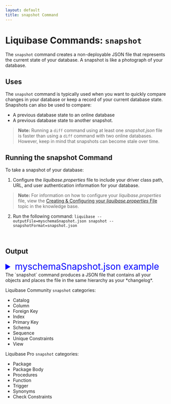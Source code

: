 ```yaml
---
layout: default
title: snapshot Command
---
```


# Liquibase Commands: `snapshot`
The `snapshot` command creates a non-deployable JSON file that represents the current state of your database. A snapshot is like a photograph of your database.

## Uses
The `snapshot` command is typically used when you want to quickly compare changes in your database or keep a record of your current database state. Snapshots can also be used to compare:
+ A previous database state to an online database
+ A previous database state to another snapshot.
> **Note:** Running a `diff` command using at least one *snapshot.json* file is faster than using a `diff` command with two online databases. However, keep in mind that snapshots can become stale over time.

## Running the snapshot Command
To take a snapshot of your database:
1.	Configure the *liquibase.properties* file to include your driver class path, URL, and user authentication information for your database.
> **Note:** For information on how to configure your *liquibase.properties* file, view the [Creating & Configuring your *liquibase.properties* File](config_properties.html) topic in the knowledge base.
2.	Run the following command: `liquibase --outputFile=myschemaSnapshot.json snapshot --snapshotFormat=snapshot.json`

 
## Output
<details>
<summary style="font-size:200%;color:blue;">myschemaSnapshot.json example</summary>
<br>
{% highlight xml %}
Liquibase Pro 3.8.2 by Datical licensed to Liquibase Pro Customer
{
  "snapshot": {
    "created": "2019-10-23T16:10:40.306",
    "database": {
      "productVersion": "Oracle Database 11g Enterprise Edition Release 11.2.0.1.0 - 64bit Production\nWith the Partitioning option",
      "shortName": "oracle",
      "majorVersion": "11",
      "minorVersion": "2",
      "user": "MYSCHEMA",
      "productName": "Oracle",
      "url": "jdbc:oracle:thin:@localhost:1521:ORCL"
    },
    "objects": {
      "com.datical.liquibase.ext.appdba.synonym.Synonym": [
        {
          "synonym": {
            "name": "PRIVATETABLESYN",
            "objectName": "PRIMARY_TABLE",
            "objectSchema": "liquibase.structure.core.Schema#b689101",
            "private": true,
            "schema": "liquibase.structure.core.Schema#b689101",
            "snapshotId": "b689152"
          }
        }]
      ,
      "liquibase.structure.core.Catalog": [
        {
          "catalog": {
            "default": true,
            "name": "MYSCHEMA",
            "snapshotId": "b689100"
          }
        }]
      ,
      "liquibase.structure.core.Column": [
        {
          "column": {
            "defaultValue": "1!{java.math.BigDecimal}",
            "name": "ACTIVE",
            "nullable": true,
            "order": "3!{java.lang.Integer}",
            "relation": "liquibase.structure.core.Table#b689129",
            "snapshotId": "b689133",
            "type": {
              "columnSize": "1!{java.lang.Integer}",
              "dataTypeId": "3!{java.lang.Integer}",
              "decimalDigits": "0!{java.lang.Integer}",
              "typeName": "NUMBER"
            }
          }
        },
        {
          "column": {
            "defaultValue": "1!{java.math.BigDecimal}",
            "name": "ACTIVE",
            "nullable": true,
            "order": "3!{java.lang.Integer}",
            "relation": "liquibase.structure.core.Table#b689123",
            "snapshotId": "b689127",
            "type": {
              "columnSize": "1!{java.lang.Integer}",
              "dataTypeId": "3!{java.lang.Integer}",
              "decimalDigits": "0!{java.lang.Integer}",
              "typeName": "NUMBER"
            }
          }
        },
        {
          "column": {
            "defaultValue": "1!{java.math.BigDecimal}",
            "name": "ACTIVE",
            "nullable": true,
            "order": "3!{java.lang.Integer}",
            "relation": "liquibase.structure.core.Table#b689102",
            "snapshotId": "b689106",
            "type": {
              "columnSize": "1!{java.lang.Integer}",
              "dataTypeId": "3!{java.lang.Integer}",
              "decimalDigits": "0!{java.lang.Integer}",
              "typeName": "NUMBER"
            }
          }
        },
        {
          "column": {
            "defaultValue": "1!{java.math.BigDecimal}",
            "name": "ACTIVE",
            "nullable": true,
            "order": "3!{java.lang.Integer}",
            "relation": "liquibase.structure.core.Table#b689142",
            "snapshotId": "b689146",
            "type": {
              "columnSize": "1!{java.lang.Integer}",
              "dataTypeId": "3!{java.lang.Integer}",
              "decimalDigits": "0!{java.lang.Integer}",
              "typeName": "NUMBER"
            }
          }
        },
        {
          "column": {
            "name": "ACTIVE",
            "nullable": true,
            "order": "3!{java.lang.Integer}",
            "relation": "liquibase.structure.core.View#b689148",
            "snapshotId": "b689151",
            "type": {
              "columnSize": "1!{java.lang.Integer}",
              "dataTypeId": "3!{java.lang.Integer}",
              "decimalDigits": "0!{java.lang.Integer}",
              "typeName": "NUMBER"
            }
          }
        },
        {
          "column": {
            "name": "AUTHOR",
            "nullable": false,
            "order": "2!{java.lang.Integer}",
            "relation": "liquibase.structure.core.Table#b689108",
            "snapshotId": "b689110",
            "type": {
              "columnSize": "255!{java.lang.Integer}",
              "columnSizeUnit": "BYTE!{liquibase.structure.core.DataType$ColumnSizeUnit}",
              "dataTypeId": "12!{java.lang.Integer}",
              "typeName": "VARCHAR"
            }
          }
        },
        {
          "column": {
            "name": "COMMENTS",
            "nullable": true,
            "order": "9!{java.lang.Integer}",
            "relation": "liquibase.structure.core.Table#b689108",
            "snapshotId": "b689117",
            "type": {
              "columnSize": "255!{java.lang.Integer}",
              "columnSizeUnit": "BYTE!{liquibase.structure.core.DataType$ColumnSizeUnit}",
              "dataTypeId": "12!{java.lang.Integer}",
              "typeName": "VARCHAR"
            }
          }
        },
        {
          "column": {
            "name": "CONTEXTS",
            "nullable": true,
            "order": "12!{java.lang.Integer}",
            "relation": "liquibase.structure.core.Table#b689108",
            "snapshotId": "b689120",
            "type": {
              "columnSize": "255!{java.lang.Integer}",
              "columnSizeUnit": "BYTE!{liquibase.structure.core.DataType$ColumnSizeUnit}",
              "dataTypeId": "12!{java.lang.Integer}",
              "typeName": "VARCHAR"
            }
          }
        },
        {
          "column": {
            "name": "DATEEXECUTED",
            "nullable": false,
            "order": "4!{java.lang.Integer}",
            "relation": "liquibase.structure.core.Table#b689108",
            "snapshotId": "b689112",
            "type": {
              "columnSize": "11!{java.lang.Integer}",
              "dataTypeId": "93!{java.lang.Integer}",
              "typeName": "TIMESTAMP(6)"
            }
          }
        },
        {
          "column": {
            "name": "DEPLOYMENT_ID",
            "nullable": true,
            "order": "14!{java.lang.Integer}",
            "relation": "liquibase.structure.core.Table#b689108",
            "snapshotId": "b689122",
            "type": {
              "columnSize": "10!{java.lang.Integer}",
              "columnSizeUnit": "BYTE!{liquibase.structure.core.DataType$ColumnSizeUnit}",
              "dataTypeId": "12!{java.lang.Integer}",
              "typeName": "VARCHAR"
            }
          }
        },
        {
          "column": {
            "name": "DESCRIPTION",
            "nullable": true,
            "order": "8!{java.lang.Integer}",
            "relation": "liquibase.structure.core.Table#b689108",
            "snapshotId": "b689116",
            "type": {
              "columnSize": "255!{java.lang.Integer}",
              "columnSizeUnit": "BYTE!{liquibase.structure.core.DataType$ColumnSizeUnit}",
              "dataTypeId": "12!{java.lang.Integer}",
              "typeName": "VARCHAR"
            }
          }
        },
        {
          "column": {
            "name": "EXECTYPE",
            "nullable": false,
            "order": "6!{java.lang.Integer}",
            "relation": "liquibase.structure.core.Table#b689108",
            "snapshotId": "b689114",
            "type": {
              "columnSize": "10!{java.lang.Integer}",
              "columnSizeUnit": "BYTE!{liquibase.structure.core.DataType$ColumnSizeUnit}",
              "dataTypeId": "12!{java.lang.Integer}",
              "typeName": "VARCHAR"
            }
          }
        },
        {
          "column": {
            "name": "FILENAME",
            "nullable": false,
            "order": "3!{java.lang.Integer}",
            "relation": "liquibase.structure.core.Table#b689108",
            "snapshotId": "b689111",
            "type": {
              "columnSize": "255!{java.lang.Integer}",
              "columnSizeUnit": "BYTE!{liquibase.structure.core.DataType$ColumnSizeUnit}",
              "dataTypeId": "12!{java.lang.Integer}",
              "typeName": "VARCHAR"
            }
          }
        },
        {
          "column": {
            "name": "ID",
            "nullable": false,
            "order": "1!{java.lang.Integer}",
            "relation": "liquibase.structure.core.Table#b689108",
            "snapshotId": "b689109",
            "type": {
              "columnSize": "255!{java.lang.Integer}",
              "columnSizeUnit": "BYTE!{liquibase.structure.core.DataType$ColumnSizeUnit}",
              "dataTypeId": "12!{java.lang.Integer}",
              "typeName": "VARCHAR"
            }
          }
        },
        {
          "column": {
            "name": "ID",
            "nullable": false,
            "order": "1!{java.lang.Integer}",
            "relation": "liquibase.structure.core.Table#b689135",
            "snapshotId": "b689137",
            "type": {
              "dataTypeId": "3!{java.lang.Integer}",
              "decimalDigits": "0!{java.lang.Integer}",
              "typeName": "NUMBER"
            }
          }
        },
        {
          "column": {
            "name": "ID",
            "nullable": false,
            "order": "1!{java.lang.Integer}",
            "relation": "liquibase.structure.core.Table#b689129",
            "snapshotId": "b689131",
            "type": {
              "dataTypeId": "3!{java.lang.Integer}",
              "decimalDigits": "0!{java.lang.Integer}",
              "typeName": "NUMBER"
            }
          }
        },
        {
          "column": {
            "name": "ID",
            "nullable": false,
            "order": "1!{java.lang.Integer}",
            "relation": "liquibase.structure.core.Table#b689123",
            "snapshotId": "b689125",
            "type": {
              "dataTypeId": "3!{java.lang.Integer}",
              "decimalDigits": "0!{java.lang.Integer}",
              "typeName": "NUMBER"
            }
          }
        },
        {
          "column": {
            "name": "ID",
            "nullable": false,
            "order": "1!{java.lang.Integer}",
            "relation": "liquibase.structure.core.Table#b689102",
            "snapshotId": "b689104",
            "type": {
              "dataTypeId": "3!{java.lang.Integer}",
              "decimalDigits": "0!{java.lang.Integer}",
              "typeName": "NUMBER"
            }
          }
        },
        {
          "column": {
            "name": "ID",
            "nullable": false,
            "order": "1!{java.lang.Integer}",
            "relation": "liquibase.structure.core.Table#b689142",
            "snapshotId": "b689144",
            "type": {
              "dataTypeId": "3!{java.lang.Integer}",
              "decimalDigits": "0!{java.lang.Integer}",
              "typeName": "NUMBER"
            }
          }
        },
        {
          "column": {
            "name": "ID",
            "nullable": false,
            "order": "1!{java.lang.Integer}",
            "relation": "liquibase.structure.core.View#b689148",
            "snapshotId": "b689149",
            "type": {
              "dataTypeId": "3!{java.lang.Integer}",
              "decimalDigits": "0!{java.lang.Integer}",
              "typeName": "NUMBER"
            }
          }
        },
        {
          "column": {
            "name": "LABELS",
            "nullable": true,
            "order": "13!{java.lang.Integer}",
            "relation": "liquibase.structure.core.Table#b689108",
            "snapshotId": "b689121",
            "type": {
              "columnSize": "255!{java.lang.Integer}",
              "columnSizeUnit": "BYTE!{liquibase.structure.core.DataType$ColumnSizeUnit}",
              "dataTypeId": "12!{java.lang.Integer}",
              "typeName": "VARCHAR"
            }
          }
        },
        {
          "column": {
            "name": "LIQUIBASE",
            "nullable": true,
            "order": "11!{java.lang.Integer}",
            "relation": "liquibase.structure.core.Table#b689108",
            "snapshotId": "b689119",
            "type": {
              "columnSize": "20!{java.lang.Integer}",
              "columnSizeUnit": "BYTE!{liquibase.structure.core.DataType$ColumnSizeUnit}",
              "dataTypeId": "12!{java.lang.Integer}",
              "typeName": "VARCHAR"
            }
          }
        },
        {
          "column": {
            "name": "LOCKED",
            "nullable": false,
            "order": "2!{java.lang.Integer}",
            "relation": "liquibase.structure.core.Table#b689135",
            "snapshotId": "b689138",
            "type": {
              "columnSize": "1!{java.lang.Integer}",
              "dataTypeId": "3!{java.lang.Integer}",
              "decimalDigits": "0!{java.lang.Integer}",
              "typeName": "NUMBER"
            }
          }
        },
        {
          "column": {
            "name": "LOCKEDBY",
            "nullable": true,
            "order": "4!{java.lang.Integer}",
            "relation": "liquibase.structure.core.Table#b689135",
            "snapshotId": "b689140",
            "type": {
              "columnSize": "255!{java.lang.Integer}",
              "columnSizeUnit": "BYTE!{liquibase.structure.core.DataType$ColumnSizeUnit}",
              "dataTypeId": "12!{java.lang.Integer}",
              "typeName": "VARCHAR"
            }
          }
        },
        {
          "column": {
            "name": "LOCKGRANTED",
            "nullable": true,
            "order": "3!{java.lang.Integer}",
            "relation": "liquibase.structure.core.Table#b689135",
            "snapshotId": "b689139",
            "type": {
              "columnSize": "11!{java.lang.Integer}",
              "dataTypeId": "93!{java.lang.Integer}",
              "typeName": "TIMESTAMP(6)"
            }
          }
        },
        {
          "column": {
            "name": "MD5SUM",
            "nullable": true,
            "order": "7!{java.lang.Integer}",
            "relation": "liquibase.structure.core.Table#b689108",
            "snapshotId": "b689115",
            "type": {
              "columnSize": "35!{java.lang.Integer}",
              "columnSizeUnit": "BYTE!{liquibase.structure.core.DataType$ColumnSizeUnit}",
              "dataTypeId": "12!{java.lang.Integer}",
              "typeName": "VARCHAR"
            }
          }
        },
        {
          "column": {
            "name": "NAME",
            "nullable": false,
            "order": "2!{java.lang.Integer}",
            "relation": "liquibase.structure.core.Table#b689129",
            "snapshotId": "b689132",
            "type": {
              "columnSize": "50!{java.lang.Integer}",
              "columnSizeUnit": "BYTE!{liquibase.structure.core.DataType$ColumnSizeUnit}",
              "dataTypeId": "12!{java.lang.Integer}",
              "typeName": "VARCHAR"
            }
          }
        },
        {
          "column": {
            "name": "NAME",
            "nullable": false,
            "order": "2!{java.lang.Integer}",
            "relation": "liquibase.structure.core.Table#b689123",
            "snapshotId": "b689126",
            "type": {
              "columnSize": "50!{java.lang.Integer}",
              "columnSizeUnit": "BYTE!{liquibase.structure.core.DataType$ColumnSizeUnit}",
              "dataTypeId": "12!{java.lang.Integer}",
              "typeName": "VARCHAR"
            }
          }
        },
        {
          "column": {
            "name": "NAME",
            "nullable": false,
            "order": "2!{java.lang.Integer}",
            "relation": "liquibase.structure.core.Table#b689102",
            "snapshotId": "b689105",
            "type": {
              "columnSize": "50!{java.lang.Integer}",
              "columnSizeUnit": "BYTE!{liquibase.structure.core.DataType$ColumnSizeUnit}",
              "dataTypeId": "12!{java.lang.Integer}",
              "typeName": "VARCHAR"
            }
          }
        },
        {
          "column": {
            "name": "NAME",
            "nullable": false,
            "order": "2!{java.lang.Integer}",
            "relation": "liquibase.structure.core.Table#b689142",
            "snapshotId": "b689145",
            "type": {
              "columnSize": "50!{java.lang.Integer}",
              "columnSizeUnit": "BYTE!{liquibase.structure.core.DataType$ColumnSizeUnit}",
              "dataTypeId": "12!{java.lang.Integer}",
              "typeName": "VARCHAR"
            }
          }
        },
        {
          "column": {
            "name": "NAME",
            "nullable": false,
            "order": "2!{java.lang.Integer}",
            "relation": "liquibase.structure.core.View#b689148",
            "snapshotId": "b689150",
            "type": {
              "columnSize": "50!{java.lang.Integer}",
              "columnSizeUnit": "BYTE!{liquibase.structure.core.DataType$ColumnSizeUnit}",
              "dataTypeId": "12!{java.lang.Integer}",
              "typeName": "VARCHAR"
            }
          }
        },
        {
          "column": {
            "name": "ORDEREXECUTED",
            "nullable": false,
            "order": "5!{java.lang.Integer}",
            "relation": "liquibase.structure.core.Table#b689108",
            "snapshotId": "b689113",
            "type": {
              "dataTypeId": "3!{java.lang.Integer}",
              "decimalDigits": "0!{java.lang.Integer}",
              "typeName": "NUMBER"
            }
          }
        },
        {
          "column": {
            "name": "TAG",
            "nullable": true,
            "order": "10!{java.lang.Integer}",
            "relation": "liquibase.structure.core.Table#b689108",
            "snapshotId": "b689118",
            "type": {
              "columnSize": "255!{java.lang.Integer}",
              "columnSizeUnit": "BYTE!{liquibase.structure.core.DataType$ColumnSizeUnit}",
              "dataTypeId": "12!{java.lang.Integer}",
              "typeName": "VARCHAR"
            }
          }
        }]
      ,
      "liquibase.structure.core.Index": [
        {
          "index": {
            "columns": [
              "liquibase.structure.core.Column#b689137"]
            ,
            "name": "PK_DATABASECHANGELOGLOCK",
            "snapshotId": "b689136",
            "table": "liquibase.structure.core.Table#b689135",
            "unique": true
          }
        },
        {
          "index": {
            "columns": [
              "liquibase.structure.core.Column#b689131"]
            ,
            "name": "PK_DEPARTMENT",
            "snapshotId": "b689130",
            "table": "liquibase.structure.core.Table#b689129",
            "unique": true
          }
        },
        {
          "index": {
            "columns": [
              "liquibase.structure.core.Column#b689125"]
            ,
            "name": "PK_SERVICETECH",
            "snapshotId": "b689124",
            "table": "liquibase.structure.core.Table#b689123",
            "unique": true
          }
        },
        {
          "index": {
            "columns": [
              "liquibase.structure.core.Column#b689104"]
            ,
            "name": "PK_SERVICETECH2",
            "snapshotId": "b689103",
            "table": "liquibase.structure.core.Table#b689102",
            "unique": true
          }
        },
        {
          "index": {
            "columns": [
              "liquibase.structure.core.Column#b689144"]
            ,
            "name": "PK_SERVICETECH3",
            "snapshotId": "b689143",
            "table": "liquibase.structure.core.Table#b689142",
            "unique": true
          }
        }]
      ,
      "liquibase.structure.core.PrimaryKey": [
        {
          "primaryKey": {
            "backingIndex": "liquibase.structure.core.Index#b689136",
            "columns": [
              "liquibase.structure.core.Column#b689137"]
            ,
            "name": "PK_DATABASECHANGELOGLOCK",
            "snapshotId": "b689141",
            "table": "liquibase.structure.core.Table#b689135",
            "validate": true
          }
        },
        {
          "primaryKey": {
            "backingIndex": "liquibase.structure.core.Index#b689130",
            "columns": [
              "liquibase.structure.core.Column#b689131"]
            ,
            "name": "PK_DEPARTMENT",
            "snapshotId": "b689134",
            "table": "liquibase.structure.core.Table#b689129",
            "validate": true
          }
        },
        {
          "primaryKey": {
            "backingIndex": "liquibase.structure.core.Index#b689124",
            "columns": [
              "liquibase.structure.core.Column#b689125"]
            ,
            "name": "PK_SERVICETECH",
            "snapshotId": "b689128",
            "table": "liquibase.structure.core.Table#b689123",
            "validate": true
          }
        },
        {
          "primaryKey": {
            "backingIndex": "liquibase.structure.core.Index#b689103",
            "columns": [
              "liquibase.structure.core.Column#b689104"]
            ,
            "name": "PK_SERVICETECH2",
            "snapshotId": "b689107",
            "table": "liquibase.structure.core.Table#b689102",
            "validate": true
          }
        },
        {
          "primaryKey": {
            "backingIndex": "liquibase.structure.core.Index#b689143",
            "columns": [
              "liquibase.structure.core.Column#b689144"]
            ,
            "name": "PK_SERVICETECH3",
            "snapshotId": "b689147",
            "table": "liquibase.structure.core.Table#b689142",
            "validate": true
          }
        }]
      ,
      "liquibase.structure.core.Schema": [
        {
          "schema": {
            "catalog": "liquibase.structure.core.Catalog#b689100",
            "default": true,
            "name": "MYSCHEMA",
            "snapshotId": "b689101"
          }
        }]
      ,
      "liquibase.structure.core.Table": [
        {
          "table": {
            "columns": [
              "liquibase.structure.core.Column#b689109",
              "liquibase.structure.core.Column#b689110",
              "liquibase.structure.core.Column#b689111",
              "liquibase.structure.core.Column#b689112",
              "liquibase.structure.core.Column#b689113",
              "liquibase.structure.core.Column#b689114",
              "liquibase.structure.core.Column#b689115",
              "liquibase.structure.core.Column#b689116",
              "liquibase.structure.core.Column#b689117",
              "liquibase.structure.core.Column#b689118",
              "liquibase.structure.core.Column#b689119",
              "liquibase.structure.core.Column#b689120",
              "liquibase.structure.core.Column#b689121",
              "liquibase.structure.core.Column#b689122"]
            ,
            "name": "DATABASECHANGELOG",
            "schema": "liquibase.structure.core.Schema#b689101",
            "snapshotId": "b689108"
          }
        },
        {
          "table": {
            "columns": [
              "liquibase.structure.core.Column#b689137",
              "liquibase.structure.core.Column#b689138",
              "liquibase.structure.core.Column#b689139",
              "liquibase.structure.core.Column#b689140"]
            ,
            "indexes": [
              "liquibase.structure.core.Index#b689136"]
            ,
            "name": "DATABASECHANGELOGLOCK",
            "primaryKey": "liquibase.structure.core.PrimaryKey#b689141",
            "schema": "liquibase.structure.core.Schema#b689101",
            "snapshotId": "b689135"
          }
        },
        {
          "table": {
            "columns": [
              "liquibase.structure.core.Column#b689131",
              "liquibase.structure.core.Column#b689132",
              "liquibase.structure.core.Column#b689133"]
            ,
            "indexes": [
              "liquibase.structure.core.Index#b689130"]
            ,
            "name": "DEPARTMENT",
            "primaryKey": "liquibase.structure.core.PrimaryKey#b689134",
            "schema": "liquibase.structure.core.Schema#b689101",
            "snapshotId": "b689129"
          }
        },
        {
          "table": {
            "columns": [
              "liquibase.structure.core.Column#b689125",
              "liquibase.structure.core.Column#b689126",
              "liquibase.structure.core.Column#b689127"]
            ,
            "indexes": [
              "liquibase.structure.core.Index#b689124"]
            ,
            "name": "SERVICETECH",
            "primaryKey": "liquibase.structure.core.PrimaryKey#b689128",
            "schema": "liquibase.structure.core.Schema#b689101",
            "snapshotId": "b689123"
          }
        },
        {
          "table": {
            "columns": [
              "liquibase.structure.core.Column#b689104",
              "liquibase.structure.core.Column#b689105",
              "liquibase.structure.core.Column#b689106"]
            ,
            "indexes": [
              "liquibase.structure.core.Index#b689103"]
            ,
            "name": "SERVICETECH2",
            "primaryKey": "liquibase.structure.core.PrimaryKey#b689107",
            "schema": "liquibase.structure.core.Schema#b689101",
            "snapshotId": "b689102"
          }
        },
        {
          "table": {
            "columns": [
              "liquibase.structure.core.Column#b689144",
              "liquibase.structure.core.Column#b689145",
              "liquibase.structure.core.Column#b689146"]
            ,
            "indexes": [
              "liquibase.structure.core.Index#b689143"]
            ,
            "name": "SERVICETECH3",
            "primaryKey": "liquibase.structure.core.PrimaryKey#b689147",
            "schema": "liquibase.structure.core.Schema#b689101",
            "snapshotId": "b689142"
          }
        }]
      ,
      "liquibase.structure.core.View": [
        {
          "view": {
            "columns": [
              "liquibase.structure.core.Column#b689149",
              "liquibase.structure.core.Column#b689150",
              "liquibase.structure.core.Column#b689151"]
            ,
            "definition": "SELECT \"ID\",\"NAME\",\"ACTIVE\"\n    \nFROM \"MYSCHEMA\".\"DEPARTMENT\"",
            "editioning": false,
            "name": "VIEW1",
            "schema": "liquibase.structure.core.Schema#b689101",
            "snapshotId": "b689148"
          }
        }]

    },
    "snapshotControl": {
      "snapshotControl": {
        "includedType": [
          "com.datical.liquibase.ext.appdba.synonym.Synonym",
          "com.datical.liquibase.ext.storedlogic.checkconstraint.CheckConstraint",
          "com.datical.liquibase.ext.storedlogic.databasepackage.DatabasePackage",
          "com.datical.liquibase.ext.storedlogic.databasepackage.DatabasePackageBody",
          "com.datical.liquibase.ext.storedlogic.function.Function",
          "com.datical.liquibase.ext.storedlogic.javalogic.JavaClass",
          "com.datical.liquibase.ext.storedlogic.javalogic.JavaSource",
          "com.datical.liquibase.ext.storedlogic.trigger.Trigger",
          "liquibase.structure.core.Catalog",
          "liquibase.structure.core.Column",
          "liquibase.structure.core.ForeignKey",
          "liquibase.structure.core.Index",
          "liquibase.structure.core.PrimaryKey",
          "liquibase.structure.core.Schema",
          "liquibase.structure.core.Sequence",
          "liquibase.structure.core.StoredProcedure",
          "liquibase.structure.core.Table",
          "liquibase.structure.core.UniqueConstraint",
          "liquibase.structure.core.View"]

      }
    }
  }
}
Liquibase command 'snapshot' was executed successfully.
{% endhighlight %}
</details>
The `snapshot` command produces a JSON file that contains all your objects and places the file in the same hierarchy as your *changelog*.

Liquibase Community `snapshot` categories:
+ Catalog
+ Column
+ Foreign Key
+ Index
+ Primary Key
+ Schema
+ Sequence
+ Unique Constraints
+ View

Liquibase Pro `snapshot` categories:
+ Package
+ Package Body
+ Procedures
+ Function
+ Trigger
+ Synonyms
+ Check Constraints
